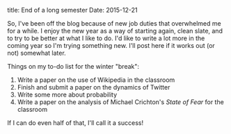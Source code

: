 title: End of a long semester
Date: 2015-12-21

So, I've been off the blog because of new job duties that overwhelmed me for a while.  I enjoy the new year as a way of starting again, clean slate, and to try to be better at what I like to do.  I'd like to write a lot more in the coming year so I'm trying something new. I'll post here if it works out (or not) somewhat later. 

Things on my to-do list for the winter "break":

1. Write a paper on the use of Wikipedia in the classroom
2. Finish and submit a paper on the dynamics of Twitter
3. Write some more about probability
4. Write a paper on the analysis of Michael Crichton's *State of Fear* for the classroom

If I can do even half of that, I'll call it a success!

